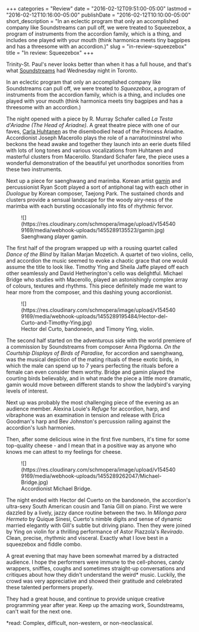 +++
categories = "Review"
date = "2016-02-12T09:51:00-05:00"
lastmod = "2016-02-12T10:16:00-05:00"
publishDate = "2016-02-12T10:10:00-05:00"
short_description = "In an eclectic program that only an accomplished company like Soundstreams can pull off, we were treated to Squeezebox, a program of instruments from the accordion family, which is a thing, and includes one played with your mouth (think harmonica meets tiny bagpipes and has a threesome with an accordion.)"
slug = "in-review-squeezebox"
title = "In review: Squeezebox"
+++

Trinity-St. Paul's never looks better than when it has a full house, and that's what [Soundstreams](/scene/companies/soundstreams/) had Wednesday night in Toronto.

In an eclectic program that only an accomplished company like Soundstreams can pull off, we were treated to *Squeezebox*, a program of instruments from the accordion family, which is a thing, and includes one played with your mouth (think harmonica meets tiny bagpipes and has a threesome with an accordion.) 

The night opened with a piece by R. Murray Schafer called *La Testa d'Ariadne (The Head of Ariadne)*. A great theatre piece with one of our faves, [Carla Huhtanen](/scene/people/carla-huhtanen/) as the disembodied head of the Princess Ariadne. Accordionist Joseph Macerollo plays the role of a narrator/minstrel who beckons the head awake and together they launch into an eerie duets filled with lots of long tones and various vocalizations from Huhtanen and masterful clusters from Macerollo. Standard Schafer fare, the piece uses a wonderful demonstration of the beautiful yet unorthodox sonorities from these two instruments.

Next up a piece for saenghwang and marimba. Korean artist [gamin](http://gamin-music.com/profile?ckattempt=1) and percussionist Ryan Scott played a sort of antiphonal tag with each other in *Duologue* by Korean composer, Taejong Park. The sustained chords and clusters provide a sensual landscape for the woody airy-ness of the marimba with each bursting occasionally into fits of rhythmic fervor.

<figure data-type="image">
![](https://res.cloudinary.com/schmopera/image/upload/v1545409169/media/webhook-uploads/1455289135523/gamin.jpg)<figcaption>Saenghwang player gamin.</figcaption>
</figure>

The first half of the program wrapped up with a rousing quartet called *Dance of the Blind* by Italian Marjan Mozetich. A quartet of two violins, cello, and accordion the music seemed to evoke a chaotic grace that one would assume the title to look like. Timothy Ying and Sheila Jaffe played off each other seamlessly and David Hetherington's cello was delightful. Michael Bridge who studies with Macerollo, played an astonishingly complex array of colours, textures and rhythms. This piece definitely made me want to hear more from the composer, and this dashing young accordionist.

<figure data-type="image">
![](https://res.cloudinary.com/schmopera/image/upload/v1545409169/media/webhook-uploads/1455289195484/Hector-del-Curto-and-Timothy-Ying.jpg)<figcaption>Hector del Curto, bandoneón, and Timony Ying, violin.</figcaption>
</figure>

The second half started on the adventurous side with the world premiere of a commission by Soundstreams from composer Anna Pigdorna. *On the Courtship Displays of Birds of Paradise*, for accordion and saenghwang, was the musical depiction of the mating rituals of these exotic birds, in which the male can spend up to 7 years perfecting the rituals before a female can even consider them worthy. Bridge and gamin played the courting birds believably, and in what made the piece a little more dramatic, gamin would move between different stands to show the ladybird's varying levels of interest.

Next up was probably the most challenging piece of the evening as an audience member. Alexina Louie's *Refuge* for accordion, harp, and vibraphone was an examination in tension and release with Erica Goodman's harp and Bev Johnston's percussion railing against the accordion's lush harmonies.

Then, after some delicious wine in the first five numbers, it's time for some top-quality cheese - and I mean that in a positive way as anyone who knows me can attest to my feelings for cheese.

<figure data-type="image">
![](https://res.cloudinary.com/schmopera/image/upload/v1545409169/media/webhook-uploads/1455289262047/Michael-Bridge.jpg)
<figcaption>Accordionist Michael Bridge.</figcaption>
</figure>

The night ended with Hector del Cuerto on the bandoneón, the accordion's ultra-sexy South American cousin and Tania Gill on piano. First we were dazzled by a lively, jazzy dance routine between the two. In *Milonga para Hermeto* by Quique Sinesi, Cuerto's nimble digits and sense of dynamic married elegantly with Gill's subtle but driving piano. Then they were joined by Ying on violin for a thrilling performance of Astor Piazzola's *Revirado*. Clean, precise, rhythmic and visceral. Exactly what I love best in a squeezebox and fiddle combo.

A great evening that may have been somewhat marred by a distracted audience. I hope the performers were immune to the cell-phones, candy wrappers, sniffles, coughs and sometimes straight-up conversations and critiques about how they didn't understand the weird\* music. Luckily,  the crowd was very appreciative and showed their gratitude and celebrated these talented performers properly.

They had a great house, and continue to provide unique creative programming year after year. Keep up the amazing work, Soundstreams, can't wait for the next one.


*read: Complex, difficult, non-western, or non-neoclassical.
